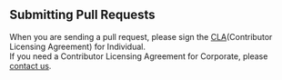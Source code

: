 ## Submitting Pull Requests

When you are sending a pull request, please sign the [CLA](https://cla-assistant.io/kakao/d2hub-playbook)(Contributor Licensing Agreement) for Individual.  
If you need a Contributor Licensing Agreement for Corporate, please [contact us](mailto:oss@kakaocorp.com).
